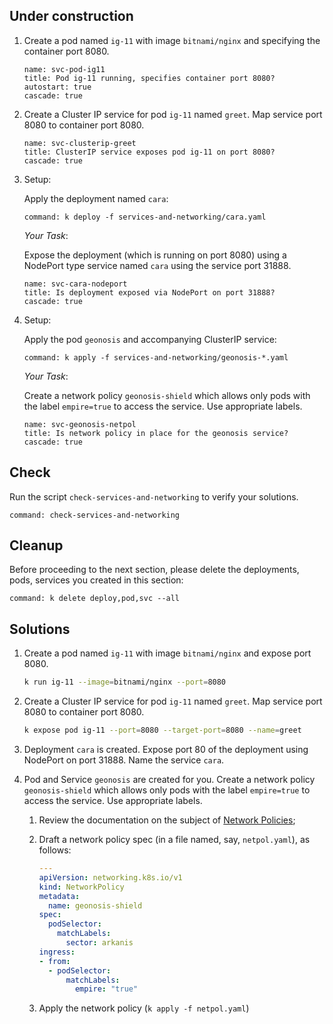 
## Under construction

1. Create a pod named `ig-11` with image `bitnami/nginx` and specifying the container port 8080.

    ```examiner:execute-test
    name: svc-pod-ig11
    title: Pod ig-11 running, specifies container port 8080?
    autostart: true
    cascade: true
    ```

1. Create a Cluster IP service for pod `ig-11` named `greet`. Map service port 8080 to container port 8080.

    ```examiner:execute-test
    name: svc-clusterip-greet
    title: ClusterIP service exposes pod ig-11 on port 8080?
    cascade: true
    ```

1. Setup:

    Apply the deployment named `cara`:

    ```terminal:execute
    command: k deploy -f services-and-networking/cara.yaml
    ```

    _Your Task_:

    Expose the deployment (which is running on port 8080) using a NodePort type service named `cara` using the service port 31888.

    ```examiner:execute-test
    name: svc-cara-nodeport
    title: Is deployment exposed via NodePort on port 31888?
    cascade: true
    ```

1. Setup:

    Apply the pod `geonosis` and accompanying ClusterIP service:

    ```terminal:execute
    command: k apply -f services-and-networking/geonosis-*.yaml
    ```

    _Your Task_:

    Create a network policy `geonosis-shield` which allows only pods with the label `empire=true` to access the service. Use appropriate labels.

    ```examiner:execute-test
    name: svc-geonosis-netpol
    title: Is network policy in place for the geonosis service?
    cascade: true
    ```

## Check

Run the script `check-services-and-networking` to verify your solutions.

```terminal:execute
command: check-services-and-networking
```

## Cleanup

Before proceeding to the next section, please delete the deployments, pods, services you created in this section:

```terminal:execute
command: k delete deploy,pod,svc --all
```

## Solutions

1. Create a pod named `ig-11` with image `bitnami/nginx` and expose port 8080.

    ```bash
    k run ig-11 --image=bitnami/nginx --port=8080
    ```

1. Create a Cluster IP service for pod `ig-11` named `greet`. Map service port 8080 to container port 8080.

    ```bash
    k expose pod ig-11 --port=8080 --target-port=8080 --name=greet
    ```

1. Deployment `cara` is created. Expose port 80 of the deployment using NodePort on port 31888. Name the service `cara`.

1. Pod and Service `geonosis` are created for you. Create a network policy `geonosis-shield` which allows only pods with the label `empire=true` to access the service. Use appropriate labels.

    1. Review the documentation on the subject of [Network Policies](https://kubernetes.io/docs/concepts/services-networking/network-policies/);

    1. Draft a network policy spec (in a file named, say, `netpol.yaml`), as follows:

        ```yaml
        ---
        apiVersion: networking.k8s.io/v1
        kind: NetworkPolicy
        metadata:
          name: geonosis-shield
        spec:
          podSelector:
            matchLabels:
              sector: arkanis
        ingress:
        - from:
          - podSelector:
              matchLabels:
                empire: "true"
        ```

    1. Apply the network policy (`k apply -f netpol.yaml`)
